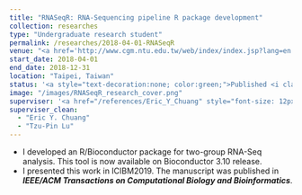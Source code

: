 ```yaml
---
title: "RNASeqR: RNA-Sequencing pipeline R package development"
collection: researches
type: "Undergraduate research student"
permalink: /researches/2018-04-01-RNASeqR
venue: "<a href='http://www.cgm.ntu.edu.tw/web/index/index.jsp?lang=en' style='color: inherit;' target='_blank'>Bioinformatics and Biostatistics Core Lab, Center of Genomic and Precision Medicine, National Taiwan University</a>"
start_date: 2018-04-01
end_date: 2018-12-31
location: "Taipei, Taiwan"
status: '<a style="text-decoration:none; color:green;">Published <i class="fa fa-check-circle" aria-hidden="true"></i></a> &nbsp; <a href="https://ieeexplore.ieee.org/document/8918337" target="_blank"><i style="font-size: 12px; color:#64a364">IEEE/ACM Transactions on Computational Biology and Bioinformatics</i></a>'
image: "/images/RNASeqR_research_cover.png"
superviser: '<a href="/references/Eric_Y_Chuang" style="font-size: 12px; text-decoration:none; color:#4A4F53; border-style: solid; border-color:#e3dbbf; border-radius: 10px; background-color: #e3dbbf;" target="_blank">&nbsp; Eric Y. Chuang &nbsp;</a> &nbsp; <a href="/references/Tzu-Pin_Lu" style="font-size: 12px; text-decoration:none; color:#4A4F53; border-style: solid; border-color:#bfe3c3; border-radius: 10px; background-color: #bfe3c3;" target="_blank">&nbsp; Tzu-pin Lu &nbsp;</a>'
superviser_clean:
  - "Eric Y. Chuang"
  - "Tzu-Pin Lu"
---
```



* I developed an R/Bioconductor package for two-group RNA-Seq analysis. This tool is now available on Bioconductor 3.10 release.
* I presented this work in ICIBM2019. The manuscript was published in ***IEEE/ACM Transactions on Computational Biology and Bioinformatics***.
